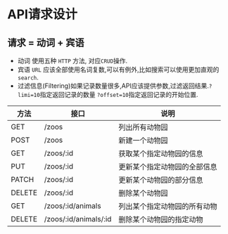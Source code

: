 # API请求设计

## 请求 = 动词 + 宾语
+ 动词 使用五种 `HTTP` 方法, 对应`CRUD`操作.
+ 宾语 `URL` 应该全部使用名词复数,可以有例外,比如搜索可以使用更加直观的 `search`.
+ 过滤信息(Filtering)如果记录数量很多,API应该提供参数,过滤返回结果.`?limi=10`指定返回记录的数量 `?offset=10`指定返回记录的开始位置.

| 方法 | 接口 | 说明 |
|------|-----|------|
| GET | /zoos | 列出所有动物园 |
| POST | /zoos | 新建一个动物园 |
| GET | /zoos/:id | 获取某个指定动物园的信息 |
| PUT | /zoos/:id | 更新某个指定动物园的全部信息 |
| PATCH | /zoos/:id | 更新某个动物园的部分信息 |
| DELETE | /zoos/:id | 删除某个动物园 |
| GET | /zoos/:id/animals | 列出某个指定动物园的所有动物 |
| DELETE | /zoos/:id/animals/:id | 删除某个动物园的指定动物 |
